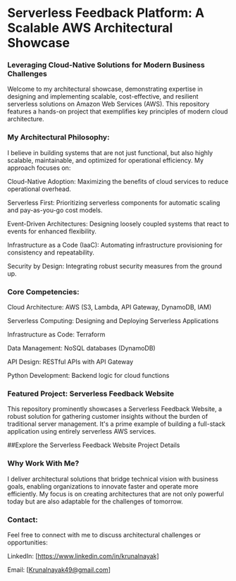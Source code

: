# Serverless Feedback Platform: A Scalable AWS Architectural Showcase
### Leveraging Cloud-Native Solutions for Modern Business Challenges

Welcome to my architectural showcase, demonstrating expertise in designing and implementing scalable, cost-effective, and resilient serverless solutions on Amazon Web Services (AWS). This repository features a hands-on project that exemplifies key principles of modern cloud architecture.

### My Architectural Philosophy:
I believe in building systems that are not just functional, but also highly scalable, maintainable, and optimized for operational efficiency. My approach focuses on:

Cloud-Native Adoption: Maximizing the benefits of cloud services to reduce operational overhead.

Serverless First: Prioritizing serverless components for automatic scaling and pay-as-you-go cost models.

Event-Driven Architectures: Designing loosely coupled systems that react to events for enhanced flexibility.

Infrastructure as a Code (IaaC): Automating infrastructure provisioning for consistency and repeatability.

Security by Design: Integrating robust security measures from the ground up.

### Core Competencies:
Cloud Architecture: AWS (S3, Lambda, API Gateway, DynamoDB, IAM)

Serverless Computing: Designing and Deploying Serverless Applications

Infrastructure as Code: Terraform

Data Management: NoSQL databases (DynamoDB)

API Design: RESTful APIs with API Gateway

Python Development: Backend logic for cloud functions

### Featured Project: Serverless Feedback Website
This repository prominently showcases a Serverless Feedback Website, a robust solution for gathering customer insights without the burden of traditional server management. It's a prime example of building a full-stack application using entirely serverless AWS services.

##Explore the Serverless Feedback Website Project Details

### Why Work With Me?
I deliver architectural solutions that bridge technical vision with business goals, enabling organizations to innovate faster and operate more efficiently. My focus is on creating architectures that are not only powerful today but are also adaptable for the challenges of tomorrow.

### Contact:
Feel free to connect with me to discuss architectural challenges or opportunities:

LinkedIn: [https://www.linkedin.com/in/krunalnayak]

Email: [Krunalnayak49@gmail.com]
